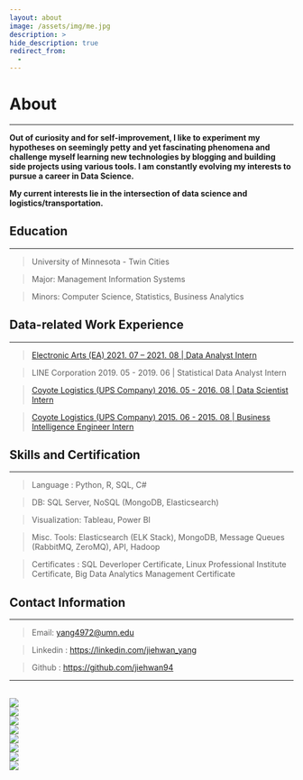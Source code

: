 ```yaml
---
layout: about
image: /assets/img/me.jpg
description: >
hide_description: true
redirect_from:
  -
---
```


# About

<!--author-->


<!-- <center>Major: Management Information Systems</center>

<center>Minors: Computer Science, Statistics, Business Analytics</center> -->

---

**Out of curiosity and for self-improvement, I like to experiment my hypotheses on seemingly petty and yet fascinating phenomena and challenge myself learning new technologies by blogging and building side projects using various tools. I am constantly evolving my interests to pursue a career in Data Science.**

**My current interests lie in the intersection of data science and logistics/transportation.**


## Education
---
> University of Minnesota - Twin Cities

>Major: Management Information Systems

>Minors: Computer Science, Statistics, Business Analytics


## Data-related Work Experience
---
> [Electronic Arts (EA) 2021. 07 – 2021. 08 \| Data Analyst Intern](https://jiehwan94.github.io/project/2021-08-30-QA-Internship-Project/)


> LINE Corporation 2019. 05 - 2019. 06 \| Statistical Data Analyst Intern

> [Coyote Logistics (UPS Company) 2016. 05 - 2016. 08 \| Data Scientist Intern](https://jiehwan94.github.io/project/2016-08-29-DS-Internship-Project/)

> [Coyote Logistics (UPS Company) 2015. 06 - 2015. 08 \| Business Intelligence Engineer Intern](https://jiehwan94.github.io/project/2015-08-30-BI-Internship-Project/)


## Skills and Certification
---
>Language : Python, R, SQL, C#

>DB: SQL Server, NoSQL (MongoDB, Elasticsearch)

>Visualization: Tableau, Power BI

>Misc. Tools: Elasticsearch (ELK Stack), MongoDB, Message Queues (RabbitMQ, ZeroMQ), API, Hadoop

>Certificates : SQL Deverloper Certificate, Linux Professional Institute Certificate, Big Data Analytics Management Certificate

## Contact Information
---
> Email: yang4972@umn.edu

> Linkedin : <a href="https://www.linkedin.com/in/jiehwan-yang-8342a791/">https://linkedin.com/jiehwan_yang</a>

> Github : <a href="https://github.com/jiehwan94">https://github.com/jiehwan94</a>


---


<br>

<div class="me">
    <div><img src= "/assets/img/me5.jpg"></div>
    <div><img src= "/assets/img/me6.jpg"></div>
    <div><img src= "/assets/img/me7.jpg"></div>
    <div><img src= "/assets/img/me0.jpg"></div>
    <div><img src= "/assets/img/me2.jpg"></div>
    <div><img src= "/assets/img/me3.jpg"></div>
    <div><img src= "/assets/img/me4.jpg"></div>
    <div><img src= "/assets/img/me8.jpg"></div>
</div>

  <script>
    $(document).ready(function(){
      $('.me').slick();
    });
  </script>
